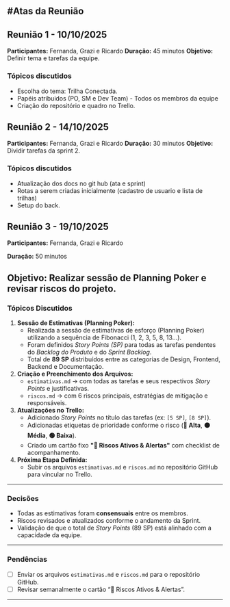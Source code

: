 #Atas da Reunião
---

## Reunião 1 - 10/10/2025
**Participantes:** Fernanda, Grazi e Ricardo
**Duração:** 45 minutos
**Objetivo:** Definir tema e tarefas da equipe.

### Tópicos discutidos
- Escolha do tema: Trilha Conectada.
- Papéis atribuidos (PO, SM e Dev Team) - Todos os membros da equipe
- Criação do repositório e quadro no Trello.

## Reunião 2 - 14/10/2025
**Participantes:** Fernanda, Grazi e Ricardo
**Duração:** 30 minutos
**Objetivo:** Dividir tarefas da sprint 2.

### Tópicos discutidos
- Atualização dos docs no git hub (ata e sprint)
- Rotas a serem criadas inicialmente (cadastro de usuario e lista de trilhas)
- Setup do back.

## Reunião 3 - 19/10/2025
**Participantes:** Fernanda, Grazi e Ricardo

**Duração:** 50 minutos

**Objetivo:** Realizar sessão de Planning Poker e revisar riscos do projeto.
---

### Tópicos Discutidos

1.  **Sessão de Estimativas (Planning Poker):**
    * Realizada a sessão de estimativas de esforço (Planning Poker) utilizando a sequência de Fibonacci (1, 2, 3, 5, 8, 13...).
    * Foram definidos *Story Points (SP)* para todas as tarefas pendentes do *Backlog do Produto* e do *Sprint Backlog*.
    * Total de **89 SP** distribuídos entre as categorias de Design, Frontend, Backend e Documentação.
2.  **Criação e Preenchimento dos Arquivos:**
    * `estimativas.md` → com todas as tarefas e seus respectivos *Story Points* e justificativas.
    * `riscos.md` → com 6 riscos principais, estratégias de mitigação e responsáveis.
3.  **Atualizações no Trello:**
    * Adicionado *Story Points* no título das tarefas (ex: `[5 SP]`, `[8 SP]`).
    * Adicionadas etiquetas de prioridade conforme o risco (**🔴 Alta**, **🟠 Média**, **🟢 Baixa**).
    * Criado um cartão fixo **"🔴 Riscos Ativos & Alertas"** com checklist de acompanhamento.
4.  **Próxima Etapa Definida:**
    * Subir os arquivos `estimativas.md` e `riscos.md` no repositório GitHub para vincular no Trello.

---

### Decisões

* Todas as estimativas foram **consensuais** entre os membros.
* Riscos revisados e atualizados conforme o andamento da Sprint.
* Validação de que o total de *Story Points* (89 SP) está alinhado com a capacidade da equipe.

---

### Pendências

- [ ] Enviar os arquivos `estimativas.md` e `riscos.md` para o repositório GitHub.
- [ ] Revisar semanalmente o cartão “🔴 Riscos Ativos & Alertas”.

---
